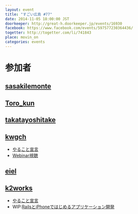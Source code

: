 ```yaml
---
layout: event
title: "すごい広島 #77"
date: 2014-11-05 18:00:00 JST
doorkeeper: http://great-h.doorkeeper.jp/events/16930
facebook: https://www.facebook.com/events/597577230364436/
togetter: http://togetter.com/li/741843
place: movin_on
categories: events
---
```


# 参加者


## [sasakilemonte](https://github.com/sasakilemonte)


## [Toro_kun](https://twitter.com/Toro_kun)


## [takatayoshitake](http://twitter.com/takatayoshitake)


## [kwgch](https://github.com/kwgch)

* [やること宣言](https://github.com/great-h/great-h.github.io/issues/1334)
* [Webinar視聴](http://kwgch.github.io/blog/2014/11/06/great-h/)


## [eiel](http://eiel.info/)

## [k2works](https://github.com/k2works)

* [やること宣言](https://github.com/great-h/great-h.github.io/issues/1340)
* WIP:[RailsとiPhoneではじめるアプリケーション開発](https://github.com/k2works/rails_ios_appdev)
